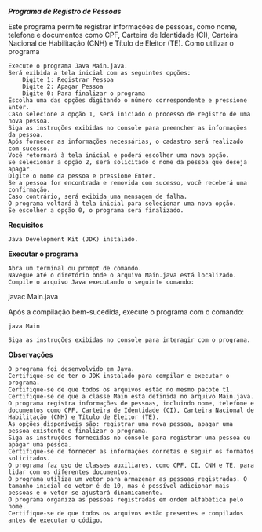 ***Programa de Registro de Pessoas***

Este programa permite registrar informações de pessoas, como nome, telefone e documentos como CPF, Carteira de Identidade (CI), Carteira Nacional de Habilitação (CNH) e Título de Eleitor (TE).
Como utilizar o programa

    Execute o programa Java Main.java.
    Será exibida a tela inicial com as seguintes opções:
        Digite 1: Registrar Pessoa
        Digite 2: Apagar Pessoa
        Digite 0: Para finalizar o programa
    Escolha uma das opções digitando o número correspondente e pressione Enter.
    Caso selecione a opção 1, será iniciado o processo de registro de uma nova pessoa.
    Siga as instruções exibidas no console para preencher as informações da pessoa.
    Após fornecer as informações necessárias, o cadastro será realizado com sucesso.
    Você retornará à tela inicial e poderá escolher uma nova opção.
    Se selecionar a opção 2, será solicitado o nome da pessoa que deseja apagar.
    Digite o nome da pessoa e pressione Enter.
    Se a pessoa for encontrada e removida com sucesso, você receberá uma confirmação.
    Caso contrário, será exibida uma mensagem de falha.
    O programa voltará à tela inicial para selecionar uma nova opção.
    Se escolher a opção 0, o programa será finalizado.

**Requisitos**

    Java Development Kit (JDK) instalado.

**Executar o programa**

    Abra um terminal ou prompt de comando.
    Navegue até o diretório onde o arquivo Main.java está localizado.
    Compile o arquivo Java executando o seguinte comando:

javac Main.java

Após a compilação bem-sucedida, execute o programa com o comando:

    java Main

    Siga as instruções exibidas no console para interagir com o programa.

**Observações**

    O programa foi desenvolvido em Java.
    Certifique-se de ter o JDK instalado para compilar e executar o programa.
    Certifique-se de que todos os arquivos estão no mesmo pacote t1.
    Certifique-se de que a classe Main está definida no arquivo Main.java.
    O programa registra informações de pessoas, incluindo nome, telefone e documentos como CPF, Carteira de Identidade (CI), Carteira Nacional de Habilitação (CNH) e Título de Eleitor (TE).
    As opções disponíveis são: registrar uma nova pessoa, apagar uma pessoa existente e finalizar o programa.
    Siga as instruções fornecidas no console para registrar uma pessoa ou apagar uma pessoa.
    Certifique-se de fornecer as informações corretas e seguir os formatos solicitados.
    O programa faz uso de classes auxiliares, como CPF, CI, CNH e TE, para lidar com os diferentes documentos.
    O programa utiliza um vetor para armazenar as pessoas registradas. O tamanho inicial do vetor é de 10, mas é possível adicionar mais pessoas e o vetor se ajustará dinamicamente.
    O programa organiza as pessoas registradas em ordem alfabética pelo nome.
    Certifique-se de que todos os arquivos estão presentes e compilados antes de executar o código.
